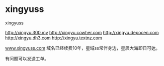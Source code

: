 # xingyuss
xingyuss


http://xingyu.300.my
http://xingyu.cowher.com
http://xingyu.depocen.com
http://xingyu.dh3.com
http://xingyu.textnz.com




www.xingyuss.com 域名已经续费10年，星域ss常伴身边，星辰大海即日可达。

有问题可以发送工单。

